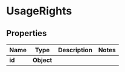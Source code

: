 

# UsageRights


## Properties

| Name | Type | Description | Notes |
|------------ | ------------- | ------------- | -------------|
|**id** | **Object** |  |  |




